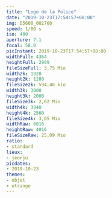 ```yaml
---
title: "Logo de la Police"
date: "2019-10-23T17:54:57+08:00"
img: D5600_002700
speed: 1/80 s
iso: 400
aperture: 7.1
focal: 58.0
picInstant: 2019-10-23T17:54:57+08:00
widthFull: 4364
heightFull: 2909
fileSizeFull: 3,75 Mio
width2k: 1920
height2k: 1280
fileSize2k: 594,46 kio
width3k: 3000
height3k: 2000
fileSize3k: 2,02 Mio
width4k: 3840
height4k: 2560
fileSize4k: 3,05 Mio
widthRaw: 6016
heightRaw: 4016
fileSizeRaw: 25,09 Mio
ratio:
- standard
lieux:
- jeonju
picdates:
- 2019-10-23
themes:
- objet
- etrange
---
```


